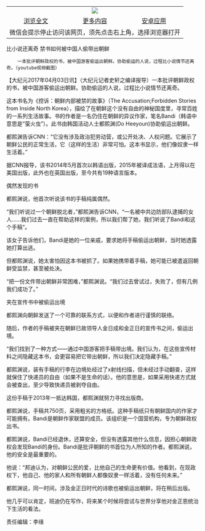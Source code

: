 

<table>
  <tr>
    <td align="center" colspan="3">
      <a href="https://github.com/ogate/ogate/blob/master/README.md"><img src="https://cloud.githubusercontent.com/assets/11880933/13434984/f430fae2-e012-11e5-814f-c2df1e82b247.jpg"/></a>
    </td>
  </tr>
  <tr>
    <td align="center">
      <a href="https://s3.ap-south-1.amazonaws.com/ogatem/oGate.htm?c815793&from=oNote">浏览全文</a>
    </td>
    <td align="center">
      <a href="https://s3.ap-south-1.amazonaws.com/ogatem/oGate.htm?from=oNote">更多内容</a>
    </td>
    <td align="center">
      <a href="https://raw.githubusercontent.com/ogate/up/master/ogate.apk">安卓应用</a>
    </td>
  </tr>
  <tr>
    <td align="center" colspan="3">
      微信会提示停止访问该网页，须先点击右上角，选择浏览器打开
    </td>
  </tr>
</table>    



比小说还离奇 禁书如何被中国人偷带出朝鲜






        一本批评朝鲜政权的书，被中国游客偷运出朝鲜。协助偷运的人说，过程比小说情节还离奇。（youtube视频截图）




【大纪元2017年04月03日讯】（大纪元记者史轩之编译报导）一本批评朝鲜政权的书，被中国游客偷运出朝鲜。协助偷运的人说，过程比小说情节还离奇。


这本书名为《控诉：朝鲜内部被禁的故事》（The Accusation;Forbidden Stories from Inside North Korea），描绘了在朝鲜这个没有自由的神秘国度里，寻常百姓的一系列生活故事。书的作者是一名仍住在朝鲜的异议作家，笔名Bandi（韩语中意思是“萤火虫”）。此书由韩国活动人士都熙渊(Do Heeyoun)协助偷运出朝鲜。


都熙渊告诉CNN：“它没有涉及政治犯劳动营，或公开处决、人权问题。它展示了朝鲜公民的正常生活，它（这样的生活）非常可怕。这本书显示，他们像奴隶一样生活着。”


据CNN报导，该书2014年5月首次以韩语出版，2015年被译成法语，上月得以在美国出版，此外也在英国出版，至今共有19种语言版本。


偶然发现的书


都熙渊说，他首次听说该书的手稿纯属偶然。


“我们听说过一个朝鲜脱北者，”都熙渊告诉CNN，“一名被中共边防部队逮捕的女人&#8230;&#8230;我们过去一直在帮助这样的案例，所以我们帮了她，我们听说了Bandi和这个手稿“。


该女子告诉他们，Bandi是她的一位亲戚，要求她将手稿偷运出朝鲜，当时她透露她打算出逃。


但都熙渊说，她太害怕因这本书被抓了。如果她携带着手稿，她可能已被遣返回朝鲜受监禁，甚至被处决。


“把一份文件带出朝鲜非常困难，”都熙渊说。“我们过去曾试过，失败了，但有几例我们成功了。”


夹在宣传书中被偷运出境


都熙渊向朝鲜发送了一个可靠的联系方式，以便和作者进行谨慎的联络。


随后，作者的手稿被夹在朝鲜已故领导人金日成和金正日的宣传书之间，偷运出境。


“我们找到了一种方式——通过中国游客把手稿带出境。我们认为，在这些宣传材料之间隐藏这本书，会更容易把它带出朝鲜，所以我们决定隐藏手稿。”


都熙渊说，装有手稿的行李在边境处经过了x射线扫描，但未经过手动翻查，这样就保住了快递员的自由（如果不是生命的话）。他的意思是，如果采用快递方式就会被查出，至少导致快递员被剥夺自由。


这份手稿于2013年一抵达韩国，都熙渊就努力寻找出版商。


都熙渊说，手稿共750页，采用粗劣的方格纸。这种手稿纸只有朝鲜国内的作家才可能拥有。Bandi是朝鲜作家联盟的成员。该组织是一个国营机构，专为朝鲜政权出书。


都熙渊说，Bandi已经退休，还算安全，但没有透露其他什么信息，因担心朝鲜政权会发现Bandi的身份。Bandi是批评朝鲜的书首位为人所知的作者。都熙渊说，他的安全是最重要的。


他说：“邦迪认为，对朝鲜公民的爱，比他自己的生命更有价值。他看到，在现政权下，他自己、他的家人和所有朝鲜人都像奴隶一样活着，没有任何未来。”


都熙渊说，同一时间，涉及金正日时代的诗歌也被偷运出朝鲜，将在稍后出版。


他几乎可以肯定，班迪仍在写作，将来某个时候将尝试与世界分享他对金正恩统治下生活的看法。





责任编辑：李缘



